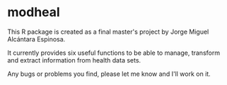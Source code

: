 # modheal
This R package is created as a final master's project by Jorge Miguel Alcántara Espinosa.

It currently provides six useful functions to be able to manage, transform and extract information from health data sets.

Any bugs or problems you find, please let me know and I'll work on it.
